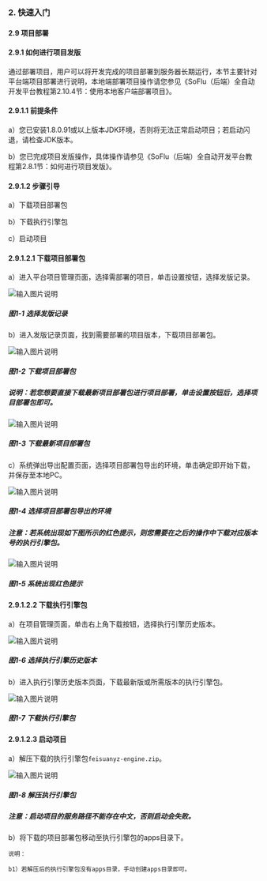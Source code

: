 ### 2. 快速入门

#### 2.9 项目部署

#### 2.9.1 如何进行项目发版

通过部署项目，用户可以将开发完成的项目部署到服务器长期运行，本节主要针对平台端项目部署进行说明，本地端部署项目操作请您参见《SoFlu（后端）全自动开发平台教程第2.10.4节：使用本地客户端部署项目》。

#### 2.9.1.1 前提条件

a）您已安装1.8.0.91或以上版本JDK环境，否则将无法正常启动项目；若启动闪退，请检查JDK版本。

b）您已完成项目发版操作，具体操作请参见《SoFlu（后端）全自动开发平台教程第2.8.1节：如何进行项目发版》。

#### 2.9.1.2 步骤引导

a）下载项目部署包

b）下载执行引擎包

c）启动项目

#### 2.9.1.2.1 下载项目部署包

a）进入平台项目管理页面，选择需部署的项目，单击设置按钮，选择发版记录。

![输入图片说明](../../../../images/SoFlu%EF%BC%88%E5%90%8E%E7%AB%AF%EF%BC%89%E5%BC%80%E5%8F%91%E5%B9%B3%E5%8F%B0/1.%20%E6%9C%80%E6%96%B0%E7%89%88%E6%9C%AC%20-%20%E6%9B%B4%E6%96%B0%E6%97%A5%E6%9C%9F%20-%202022.10.08/2.%20%E5%BF%AB%E9%80%9F%E5%85%A5%E9%97%A8/9.%20%E9%A1%B9%E7%9B%AE%E9%83%A8%E7%BD%B2/image.png)

##### 图1-1 选择发版记录

b）进入发版记录页面，找到需要部署的项目版本，下载项目部署包。

![输入图片说明](../../../../images/SoFlu%EF%BC%88%E5%90%8E%E7%AB%AF%EF%BC%89%E5%BC%80%E5%8F%91%E5%B9%B3%E5%8F%B0/1.%20%E6%9C%80%E6%96%B0%E7%89%88%E6%9C%AC%20-%20%E6%9B%B4%E6%96%B0%E6%97%A5%E6%9C%9F%20-%202022.10.08/2.%20%E5%BF%AB%E9%80%9F%E5%85%A5%E9%97%A8/9.%20%E9%A1%B9%E7%9B%AE%E9%83%A8%E7%BD%B2/1-2.png)

##### 图1-2 下载项目部署包

##### 说明：若您想要直接下载最新项目部署包进行项目部署，单击设置按钮后，选择项目部署包即可。

![输入图片说明](../../../../images/SoFlu%EF%BC%88%E5%90%8E%E7%AB%AF%EF%BC%89%E5%BC%80%E5%8F%91%E5%B9%B3%E5%8F%B0/1.%20%E6%9C%80%E6%96%B0%E7%89%88%E6%9C%AC%20-%20%E6%9B%B4%E6%96%B0%E6%97%A5%E6%9C%9F%20-%202022.10.08/2.%20%E5%BF%AB%E9%80%9F%E5%85%A5%E9%97%A8/9.%20%E9%A1%B9%E7%9B%AE%E9%83%A8%E7%BD%B2/1-3.png)

##### 图1-3 下载最新项目部署包

c）系统弹出导出配置页面，选择项目部署包导出的环境，单击确定即开始下载，并保存至本地PC。

![输入图片说明](../../../../images/SoFlu%EF%BC%88%E5%90%8E%E7%AB%AF%EF%BC%89%E5%BC%80%E5%8F%91%E5%B9%B3%E5%8F%B0/1.%20%E6%9C%80%E6%96%B0%E7%89%88%E6%9C%AC%20-%20%E6%9B%B4%E6%96%B0%E6%97%A5%E6%9C%9F%20-%202022.10.08/2.%20%E5%BF%AB%E9%80%9F%E5%85%A5%E9%97%A8/9.%20%E9%A1%B9%E7%9B%AE%E9%83%A8%E7%BD%B2/1-4.png)

##### 图1-4 选择项目部署包导出的环境

##### 注意：若系统出现如下图所示的红色提示，则您需要在之后的操作中下载对应版本号的执行引擎包。

![输入图片说明](../../../../images/SoFlu%EF%BC%88%E5%90%8E%E7%AB%AF%EF%BC%89%E5%BC%80%E5%8F%91%E5%B9%B3%E5%8F%B0/1.%20%E6%9C%80%E6%96%B0%E7%89%88%E6%9C%AC%20-%20%E6%9B%B4%E6%96%B0%E6%97%A5%E6%9C%9F%20-%202022.10.08/2.%20%E5%BF%AB%E9%80%9F%E5%85%A5%E9%97%A8/9.%20%E9%A1%B9%E7%9B%AE%E9%83%A8%E7%BD%B2/1-5.png)

##### 图1-5 系统出现红色提示

#### 2.9.1.2.2 下载执行引擎包

a）在项目管理页面，单击右上角下载按钮，选择执行引擎历史版本。

![输入图片说明](../../../../images/SoFlu%EF%BC%88%E5%90%8E%E7%AB%AF%EF%BC%89%E5%BC%80%E5%8F%91%E5%B9%B3%E5%8F%B0/1.%20%E6%9C%80%E6%96%B0%E7%89%88%E6%9C%AC%20-%20%E6%9B%B4%E6%96%B0%E6%97%A5%E6%9C%9F%20-%202022.10.08/2.%20%E5%BF%AB%E9%80%9F%E5%85%A5%E9%97%A8/9.%20%E9%A1%B9%E7%9B%AE%E9%83%A8%E7%BD%B2/1-6.png)

##### 图1-6 选择执行引擎历史版本

b）进入执行引擎历史版本页面，下载最新版或所需版本的执行引擎包。

![输入图片说明](../../../../images/SoFlu%EF%BC%88%E5%90%8E%E7%AB%AF%EF%BC%89%E5%BC%80%E5%8F%91%E5%B9%B3%E5%8F%B0/1.%20%E6%9C%80%E6%96%B0%E7%89%88%E6%9C%AC%20-%20%E6%9B%B4%E6%96%B0%E6%97%A5%E6%9C%9F%20-%202022.10.08/2.%20%E5%BF%AB%E9%80%9F%E5%85%A5%E9%97%A8/9.%20%E9%A1%B9%E7%9B%AE%E9%83%A8%E7%BD%B2/1-7.png)

##### 图1-7 下载执行引擎包

#### 2.9.1.2.3 启动项目

a）解压下载的执行引擎包` feisuanyz-engine.zip `。

![输入图片说明](../../../../images/SoFlu%EF%BC%88%E5%90%8E%E7%AB%AF%EF%BC%89%E5%BC%80%E5%8F%91%E5%B9%B3%E5%8F%B0/1.%20%E6%9C%80%E6%96%B0%E7%89%88%E6%9C%AC%20-%20%E6%9B%B4%E6%96%B0%E6%97%A5%E6%9C%9F%20-%202022.10.08/2.%20%E5%BF%AB%E9%80%9F%E5%85%A5%E9%97%A8/9.%20%E9%A1%B9%E7%9B%AE%E9%83%A8%E7%BD%B2/1-8.png)

##### 图1-8 解压执行引擎包

##### 注意：启动项目的服务路径不能存在中文，否则启动会失败。

b）将下载的项目部署包移动至执行引擎包的apps目录下。

```
说明：

b1）若解压后的执行引擎包没有apps目录，手动创建apps目录即可。

